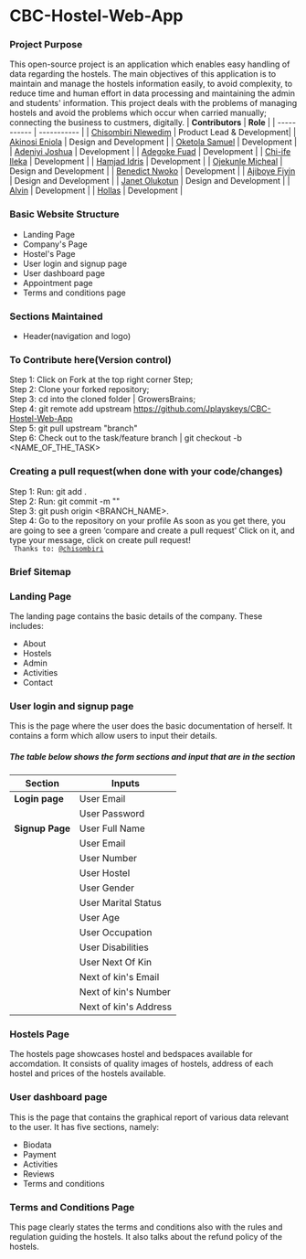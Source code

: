 # CBC-Hostel-Web-App
### Project Purpose
This open-source project is an application which enables easy handling of data regarding the hostels. The main objectives of this application is to maintain and manage the hostels information easily, to avoid complexity, to reduce time and human effort in data processing and maintaining the admin and students' information. This project deals with the problems of managing hostels and avoid the problems which occur when carried manually; connecting the business to custmers, digitally.
| **Contributors** | **Role** |
| ----------- | ----------- |
| [Chisombiri Nlewedim](https://github.com/chisombiri) | Product Lead & Development|
| [Akinosi Eniola](https://github.com/AkinosiEniola) | Design and Development |
| [Oketola Samuel](https://github.com/dprince001) | Development |
| [Adeniyi Joshua](https://github.com/Jplayskeys) | Development |
| [Adegoke Fuad](https://github.com/ALIPHATICHYD) | Development |
| [Chi-ife Ileka](https://github.com/chi-ife) | Development |
| [Hamjad Idris](https://github.com/Hamjadidris) | Development |
| [Ojekunle Micheal](https://github.com/michojekunle) | Design and Development |
| [Benedict Nwoko](https://github.com/BenedictNwoko) | Development |
| [Ajiboye Fiyin](http://github.com/FiyinfoluwaAjiboye) | Design and Development |
| [Janet Olukotun](https://github.com/Techkira) | Design and Development |
| [Alvin](http://github.com/Vinsax19) | Development |
| [Hollas](https://github.com/HollasII) | Development |

### Basic Website Structure
* Landing Page
* Company's Page
* Hostel's Page
* User login and signup page
* User dashboard page
* Appointment page
* Terms and conditions page

### Sections Maintained
* Header(navigation and logo)

### To Contribute here(Version control) 
 Step 1: Click on Fork at the top right corner Step; </br>
 Step 2: Clone your forked repository; </br>
 Step 3: cd into the cloned folder | GrowersBrains; </br>
 Step 4: git remote add upstream https://github.com/Jplayskeys/CBC-Hostel-Web-App  </br>
 Step 5: git pull upstream "branch"  </br>
 Step 6: Check out to the task/feature branch | git checkout -b <NAME_OF_THE_TASK>
 
 ### Creating a pull request(when done with your code/changes)
 Step 1: Run: git add . </br>
 Step 2: Run: git commit -m "" </br>
 Step 3: git push origin <BRANCH_NAME>. </br>
 Step 4: Go to the repository on your profile As soon as you get there, you are going to see a green ‘compare and create a pull request’ Click on it, and type your message, click on create pull request! </br>
  <code> Thanks to: [@chisombiri](https://github.com/chisombiri) </code>

### Brief Sitemap
### Landing Page
The landing page contains the basic details of the company. These includes:
* About
* Hostels
* Admin
* Activities
* Contact

### User login and signup page
This is the page where the user does the basic documentation of herself. It contains a form which allow users to input their details.

##### The table below shows the form sections and input that are in the section
| Section | Inputs |
| ----------- | ----------- |
| **Login page** | User Email |
|  | User Password |
| **Signup Page** | User Full Name |
| | User Email |
| | User Number |
| | User Hostel |
| | User Gender |
| | User Marital Status |
| | User Age |
| | User Occupation |
| | User Disabilities |
| | User Next Of Kin |
| | Next of kin's Email |
| | Next of kin's Number |
| | Next of kin's Address |

### Hostels Page
The hostels page showcases hostel and bedspaces available for accomdation. It consists of quality images of hostels, address of each hostel and prices of the hostels available.

### User dashboard page
This is the page that contains the graphical report of various data
relevant to the user. It has five sections, namely:
* Biodata
* Payment
* Activities
* Reviews
* Terms and conditions

### Terms and Conditions Page
This page clearly states the terms and conditions also with the rules and regulation guiding the hostels. It also talks about the refund policy of the hostels. 
